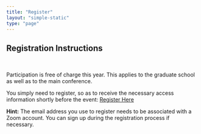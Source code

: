 ```yaml
---
title: "Register"
layout: "simple-static"
type: "page"
---
```



## Registration Instructions

&nbsp;

Participation is free of charge this year. This applies to the graduate school as well as to the main conference.

You simply need to register, so as to receive the necessary access information shortly before the event: [Register Here](https://nyu.zoom.us/webinar/register/WN_0oUyBfB-ScCXFzV4Jy25jA)

**Hint:** The email address you use to register needs to be associated with a Zoom account. You can sign up during the registration process if necessary.

